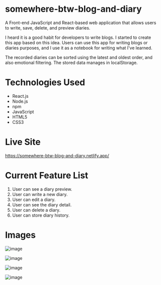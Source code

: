 # somewhere-btw-blog-and-diary
A Front-end JavaScript and React-based web application that allows users to write, save, delete, and preview diaries.

I heard it is a good habit for developers to write blogs. I started to create this app based on this idea.
Users can use this app for writing blogs or diaries purposes, and I use it as a notebook for writing what I've learned.

The recorded diaries can be sorted using the latest and oldest order, and also emotional filtering.
The stored data manages in localStorage.

# Technologies Used
* React.js
* Node.js
* npm
* JavaScript
* HTML5
* CSS3

# Live Site
https://somewhere-btw-blog-and-diary.netlify.app/

# Current Feature List
1. User can see a diary preview.
2. User can write a new diary.
3. User can edit a diary.
4. User can see the diary detail.
5. User can delete a diary.
6. User can store diary history.

# Images
![image](https://user-images.githubusercontent.com/68725614/157575038-ae566eb8-c225-41eb-bf66-048e9872e79c.png)

![image](https://user-images.githubusercontent.com/68725614/157575207-e01c4663-4ea2-4513-a8b9-420c4e085f31.png)

![image](https://user-images.githubusercontent.com/68725614/157575259-538f7beb-3cb4-4685-8fed-1ebb66bfe0df.png)

![image](https://user-images.githubusercontent.com/68725614/157575333-df85fe56-bdd2-4222-852e-c5d6b97511ea.png)

